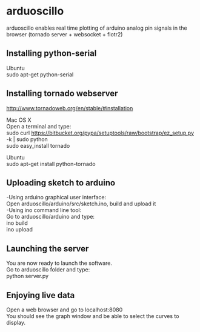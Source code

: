arduoscillo
===========

arduoscillo enables real time plotting of arduino analog pin signals in the browser (tornado server + websocket + flotr2)

## Installing python-serial

Ubuntu  
sudo apt-get python-serial

## Installing tornado webserver
http://www.tornadoweb.org/en/stable/#installation

Mac OS X  
Open a terminal and type:  
sudo curl https://bitbucket.org/pypa/setuptools/raw/bootstrap/ez_setup.py -k | sudo python  
sudo easy_install tornado   

Ubuntu  
sudo apt-get install python-tornado

## Uploading sketch to arduino

-Using arduino graphical user interface:  
 Open arduoscillo/arduino/src/sketch.ino, build and upload it  
-Using ino command line tool:  
 Go to arduoscillo/arduino and type:  
 ino build  
 ino upload

## Launching the server
You are now ready to launch the software.  
Go to arduoscillo folder and type:  
python server.py

## Enjoying live data
Open a web browser and go to localhost:8080  
You should see the graph window and be able to select the curves to display.

